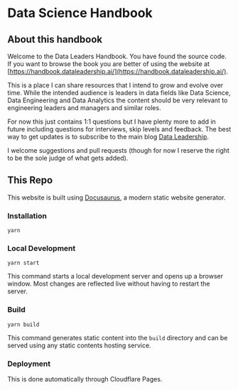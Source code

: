 # Data Science Handbook

## About this handbook

Welcome to the Data Leaders Handbook. You have found the source code. If you want to browse the book you are better of using the website at [https://handbook.dataleadership.ai/](https://handbook.dataleadership.ai/).

This is a place I can share resources that I intend to grow and evolve over time. While the intended audience is leaders in data fields like Data Science, Data Engineering and Data Analytics the content should be very relevant to engineering leaders and managers and similar roles.

For now this just contains 1:1 questions but I have plenty more to add in future including questions for interviews, skip levels and feedback. The best way to get updates is to subscribe to the main blog [Data Leadership](https://blog.dataleadership.ai/).

I welcome suggestions and pull requests (though for now I reserve the right to be the sole judge of what gets added).

## This Repo

This website is built using [Docusaurus](https://docusaurus.io/), a modern static website generator.

### Installation

```
yarn
```

### Local Development

```
yarn start
```

This command starts a local development server and opens up a browser window. Most changes are reflected live without having to restart the server.

### Build

```
yarn build
```

This command generates static content into the `build` directory and can be served using any static contents hosting service.

### Deployment

This is done automatically through Cloudflare Pages.
